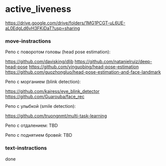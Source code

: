 # active_liveness

https://drive.google.com/drive/folders/1MG1PCGT-uL6UE-aL0EdgLd6vH3FKiDaT?usp=sharing

### move-instractions
Репо с поворотом головы (head pose estimation):

https://github.com/davisking/dlib
https://github.com/natanielruiz/deep-head-pose
https://github.com/yinguobing/head-pose-estimation
https://github.com/guozhongluo/head-pose-estimation-and-face-landmark

Репо с морганием (blink detection):

https://github.com/kairess/eye_blink_detector
https://github.com/Guarouba/face_rec

Репо с улыбкой (smile detection):

https://github.com/truongnmt/multi-task-learning

Репо с отдалением: TBD

Репо с поднятием бровей: TBD

### text-instractions
done
